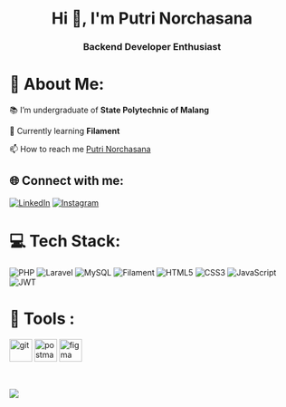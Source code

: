 <h1 align="center">Hi 👋, I'm Putri Norchasana</h1>
<h3 align="center">Backend Developer Enthusiast</h3>

# 💫 About Me:

📚 I’m undergraduate of **State Polytechnic of Malang**

🌱 Currently learning **Filament**

📫 How to reach me [Putri Norchasana](mailto:putrinorchasana@gmail.com)

## 🌐 Connect with me:

[![LinkedIn](https://img.shields.io/badge/LinkedIn-%230077B5.svg?logo=linkedin&logoColor=white)](https://linkedin.com/in/putrinorchasana)
[![Instagram](https://img.shields.io/badge/Instagram-%23E4405F.svg?logo=Instagram&logoColor=white)](https://instagram.com/putricha._)

# 💻 Tech Stack:

![PHP](https://img.shields.io/badge/php-%23777BB4.svg?style=for-the-badge&logo=php&logoColor=white)
![Laravel](https://img.shields.io/badge/laravel-%23FF2D20.svg?style=for-the-badge&logo=laravel&logoColor=white)
![MySQL](https://img.shields.io/badge/mysql-4479A1.svg?style=for-the-badge&logo=mysql&logoColor=white)
![Filament](https://img.shields.io/badge/Filament-FFAA00?style=for-the-badge&logoColor=%23000000)
![HTML5](https://img.shields.io/badge/html5-%23E34F26.svg?style=for-the-badge&logo=html5&logoColor=white)
![CSS3](https://img.shields.io/badge/css3-%231572B6.svg?style=for-the-badge&logo=css3&logoColor=white)
![JavaScript](https://img.shields.io/badge/javascript-%23323330.svg?style=for-the-badge&logo=javascript&logoColor=%23F7DF1E)
![JWT](https://img.shields.io/badge/JWT-black?style=for-the-badge&logo=JSON%20web%20tokens)

# 🔎 Tools :

<p align="left"> 
<img src="https://www.vectorlogo.zone/logos/github/github-tile.svg" alt="git" width="40" height="40"/> </a> <a href="https://www.figma.com/" target="_blank" rel="noreferrer"> 
<img src="https://www.vectorlogo.zone/logos/getpostman/getpostman-icon.svg" alt="postman" width="40" height="40"/></a> <a href="https://git-scm.com/" target="_blank" rel="noreferrer"> 
<img src="https://www.vectorlogo.zone/logos/figma/figma-icon.svg" alt="figma" width="40" height="40"/> </a></p>

<br>

![](https://github-readme-stats.vercel.app/api?username=putricha&theme=rose&hide_border=false&include_all_commits=false&count_private=true)
